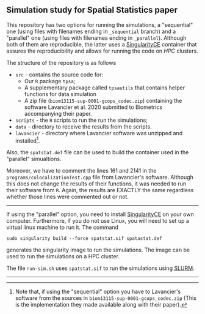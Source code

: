 ## Simulation study for Spatial Statistics paper

This repository has two options for running the simulations, a "sequential" one
(using files with filenames ending in `_sequential` branch) and a "parallel" one
(using files with filenames ending in `_parallel`). Although both of them are
reproducible, the latter uses a [SingularityCE](https://sylabs.io/singularity/)
container that assures the reproducibility and allows for running the code on
_HPC_ clusters.

The structure of the repository is as follows

* `src` - contains the source code for:
  - Our `R` package `tpsa`;
  - A supplementary package called `tpsautils` that contains helper functions
    for data simulation
  - A zip file (`biom13115-sup-0001-gcops_codec.zip`) containing the software
    Lavancier et al. 2020 submitted to Biometrics accompanying their paper.
* `scripts` - the `R` scripts to run the run the simulations;
* `data` - directory to receive the results from the scripts.
* `lavancier` - directory where Lavancier software was unzipped and
  installed[^1].

Also, the `spatstat.def` file can be used to build the container used in the
"parallel" simualtions.

Moreover, we have to comment the lines 161 and 2141 in the
`programs/colocalizationTest.cpp` file from Lavancier's software. Although this
does not change the results of their functions, it was needed to run their
software from `R`. Again, the results are EXACTLY the same regardless whether
those lines were commented out or not.

---

If using the "parallel" option, you need to install
[SingularityCE](https://sylabs.io/singularity/) on your own
computer. Furthermore, if you do not use Linux, you will need to set up a
virtual linux machine to run it. The command
```
sudo singularity build --force spatstat.sif spatastat.def
```
generates the singularity image to run the simulations. The image can be used to
run the simulations on a HPC cluster.

The file `run-sim.sh` uses `spatstat.sif` to run the simulations using
[SLURM](https://slurm.schedmd.com/overview.html).

---

[^1]: Note that, if using the "sequential" option you have to Lavancier's
    software from the sources in `biom13115-sup-0001-gcops_codec.zip` (This is
    the implementation they made available along with their paper).
